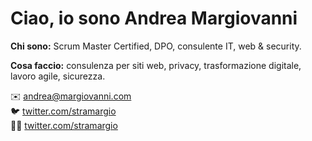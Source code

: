 <h1>Ciao, io sono <strong>Andrea Margiovanni</strong></h1>
<p><strong>Chi sono:</strong> Scrum Master Certified, DPO, consulente IT, web & security.</p>
<p><strong>Cosa faccio:</strong> consulenza per siti web, privacy, trasformazione digitale, lavoro agile, sicurezza.</p>
<p class="lead">✉️ <a href="mailto:andrea@margiovanni.com">andrea@margiovanni.com</a><br />🐦 <a href="https://twitter.com/stramargio">twitter.com/stramargio</a><br />👨‍💻 <a href="https://www.linkedin.com/in/andreamargiovanni/">twitter.com/stramargio</a></p>